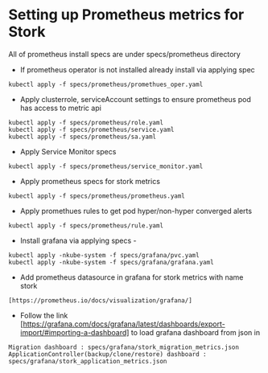# Setting up Prometheus metrics for Stork
All of prometheus install specs are under specs/prometheus directory
* If prometheus operator is not installed already install via applying spec
```
kubectl apply -f specs/prometheus/promethues_oper.yaml
```
* Apply clusterrole, serviceAccount settings to ensure prometheus pod has access to metric api
```
kubectl apply -f specs/prometheus/role.yaml
kubectl apply -f specs/prometheus/service.yaml
kubectl apply -f specs/prometheus/sa.yaml
```
* Apply Service Monitor specs
```
kubectl apply -f specs/prometheus/service_monitor.yaml
```
* Apply prometheus specs for stork metrics
```
kubectl apply -f specs/prometheus/prometheus.yaml
```

* Apply promethues rules to get pod hyper/non-hyper converged alerts
```
kubectl apply -f specs/prometheus/rule.yaml
```

* Install grafana via applying specs -
```
kubectl apply -nkube-system -f specs/grafana/pvc.yaml
kubectl apply -nkube-system -f specs/grafana/grafana.yaml
```
* Add prometheus datasource in grafana for stork metrics with name stork
```
[https://prometheus.io/docs/visualization/grafana/]
```
* Follow the link [https://grafana.com/docs/grafana/latest/dashboards/export-import/#importing-a-dashboard] to load grafana dashboard from json in
 ```
Migration dashboard : specs/grafana/stork_migration_metrics.json
ApplicationController(backup/clone/restore) dashboard : specs/grafana/stork_application_metrics.json
 ```